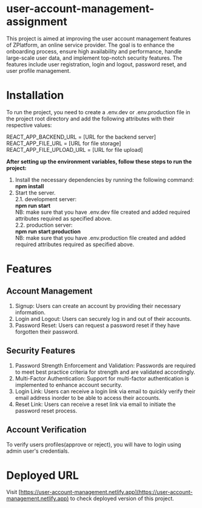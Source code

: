 # user-account-management-assignment
This project is aimed at improving the user account management features of ZPlatform, an online service provider. The goal is to enhance the onboarding process, ensure high availability and performance, handle large-scale user data, and implement top-notch security features. The features include user registration, login and logout, password reset, and user profile management.

# Installation

To run the project, you need to create a .env.dev or .env.production file in the project root directory and add the following attributes with their respective values:

REACT_APP_BACKEND_URL = [URL for the backend server]  
REACT_APP_FILE_URL = [URL for file storage]  
REACT_APP_FILE_UPLOAD_URL = [URL for file upload]  

**After setting up the environment variables, follow these steps to run the project:**  
1. Install the necessary dependencies by running the following command:  
**npm install**
2. Start the server.  
2.1. development server:  
 **npm run start**  
NB: make sure that you have .env.dev file created and added required attributes required as specified above.  
2.2. production server:  
 **npm run start:production**  
 NB: make sure that you have .env.production file created and added required attributes required as specified above.

# Features
## Account Management
1. Signup: Users can create an account by providing their necessary information.
2. Login and Logout: Users can securely log in and out of their accounts.
3. Password Reset: Users can request a password reset if they have forgotten their password.

## Security Features
1. Password Strength Enforcement and Validation: Passwords are required to meet best practice criteria for strength and are validated accordingly.
2. Multi-Factor Authentication: Support for multi-factor authentication is implemented to enhance account security.
3. Login Link: Users can receive a login link via email to quickly verify their email address inorder to be able to access their accounts.
4. Reset Link: Users can receive a reset link via email to initiate the password reset process.

## Account Verification
To verify users profiles(approve or reject), you will have to login using admin user's credentials.  

# Deployed URL  
Visit [https://user-account-management.netlify.app](https://user-account-management.netlify.app) to check deployed version of this project.

